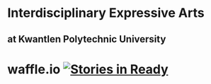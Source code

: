 Interdisciplinary Expressive Arts
=================================

at Kwantlen Polytechnic University
----------------------------------

waffle.io  [![Stories in Ready](https://badge.waffle.io/waffleio/waffle.io.png)](http://waffle.io/rosslaird/kwantlen.io)
=========

